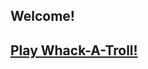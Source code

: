﻿<!--
template = home
title = Home
menu = home
-->
## Welcome!
<a href="wat/index.html"><h2>Play Whack-A-Troll!</h2></a>
